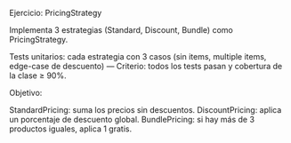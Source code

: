 Ejercicio: PricingStrategy

Implementa 3 estrategias (Standard, Discount, Bundle) como PricingStrategy.

Tests unitarios: cada estrategia con 3 casos (sin items, multiple items, edge-case de descuento)
— Criterio: todos los tests pasan y cobertura de la clase ≥ 90%.

Objetivo:

StandardPricing: suma los precios sin descuentos.
DiscountPricing: aplica un porcentaje de descuento global.
BundlePricing: si hay más de 3 productos iguales, aplica 1 gratis.